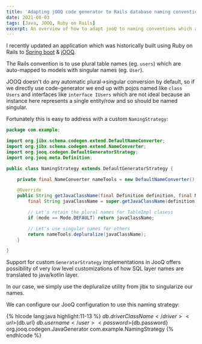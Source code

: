 ```yaml
---
title: 'Adapting jOOQ code generator to Rails database naming conventions'
date: 2021-08-03
tags: [Java, JOOQ, Ruby on Rails]
excerpt: An overview of how to adapt jooQ to naming conventions which are not supported out of the box
---
```


I recently updated an application which was historically built using Ruby on Rails to [Spring boot](https://spring.io/projects/spring-boot) & [jOOQ](https://www.jooq.org/).

The Rails convention is to use plural table names (eg. `users`) which are auto-mapped to models with singular names (eg. `User`).

JOOQ doesn't do any automatic plural->singular conversion by default, so if we directly use code-generator we end up with pojos named like `class Users` and interfaces like `interface IUsers` which are not ideal because an instance here represents a single entity/row and so should be named singular.

Fortunately this is easy to address with a custom `NamingStrategy`:

```java
package com.example;

import org.jibx.schema.codegen.extend.DefaultNameConverter;
import org.jibx.schema.codegen.extend.NameConverter;
import org.jooq.codegen.DefaultGeneratorStrategy;
import org.jooq.meta.Definition;

public class NamingStrategy extends DefaultGeneratorStrategy {

    private final NameConverter nameTools = new DefaultNameConverter();

    @Override
    public String getJavaClassName(final Definition definition, final Mode mode) {
        final String javaClassName = super.getJavaClassName(definition, mode);

        // Let's retain the plural names for TableImpl clasess
        if (mode == Mode.DEFAULT) return javaClassName;

        // Let's use singular names for others
        return nameTools.depluralize(javaClassName);
    }

}
```

Support for custom `GeneratorStrategy` implementations in JooQ offers possibility of very low level customizations of how SQL layer names are translated to java/kotlin layer.

In our case, we simply use the depluralize utility from jibx to singularize our names.

We can configure our JooQ configuration to use this naming strategy:

{% hlcode lang:java highlight:11-13 %}
<configuration>
    <jdbc>
        <driver>${db.driverClassName}</driver>
        <url>${db.url}</url>
        <user>${db.username}</user>
        <password>${db.password}</password>
    </jdbc>
    <generator>
        <name>org.jooq.codegen.JavaGenerator</name>
        <!-- Other configuration options -->
        <strategy>
            <name>com.example.NamingStrategy</name>
        </strategy>
    </generator>
</configuration>
{% endhlcode %}
